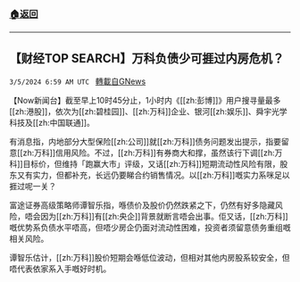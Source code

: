 ###  [:house:返回](README.md)
---


## 【财经TOP SEARCH】万科负债少可捱过内房危机？
`3/5/2024 6:59 AM UTC ` [轉載自GNews](https://gnews.org/articles/2366145)

【Now新闻台】截至早上10时45分止，1小时内《[[zh:彭博]]》用户搜寻量最多[[zh:港股]]，依次为[[zh:碧桂园]]、[[zh:万科]]企业、银河[[zh:娱乐]]、舜宇光学科技及[[zh:中国联通]]。

有消息指，内地部分大型保险[[zh:公司]]就[[zh:万科]]债务问题发出提示，指要留意[[zh:万科]]信用风险。不过，[[zh:万科]]有券商大和撑，虽然该行下调[[zh:万科]]目标价，但维持「跑赢大市」评级，又话[[zh:万科]]短期流动性风险有限，股东又有实力，但都补充，长远仍要睇合约销售情况。以[[zh:万科]]嘅实力系咪足以捱过呢一关？

富途证券高级策略师谭智乐指，喺债价及股价仍然跌紧之下，仍然有好多隐藏风险，唔会因为[[zh:万科]]有[[zh:央企]]背景就断言唔会出事。佢又话，[[zh:万科]]嘅优势系负债水平唔高，但唔少房企仍面对流动性困难，投资者须留意债务重组嘅相关风险。

谭智乐估计，[[zh:万科]]股价短期会喺低位波动，但相对其他内房股系较安全，但唔代表依家系入手嘅好时机。
